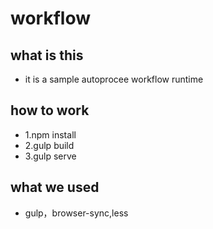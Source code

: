 # workflow
## what is this
+ it is a sample autoprocee workflow runtime

## how to work
+  1.npm install
+  2.gulp build
+  3.gulp serve

## what we used
+  gulp，browser-sync,less
